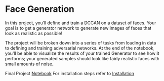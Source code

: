 # Face Generation

In this project, you'll define and train a DCGAN on a dataset of faces. Your goal is to get a generator network to generate new images of faces that look as realistic as possible!

The project will be broken down into a series of tasks from loading in data to defining and training adversarial networks. At the end of the notebook, you'll be able to visualize the results of your trained Generator to see how it performs; your generated samples should look like fairly realistic faces with small amounts of noise.

Final Project [Notebook](/dlnd_face_generation.ipynb)
For installation steps refer to [Installation](../README.md)
